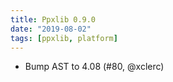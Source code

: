 ```yaml
---
title: Ppxlib 0.9.0
date: "2019-08-02"
tags: [ppxlib, platform]
---
```


- Bump AST to 4.08 (#80, @xclerc)
